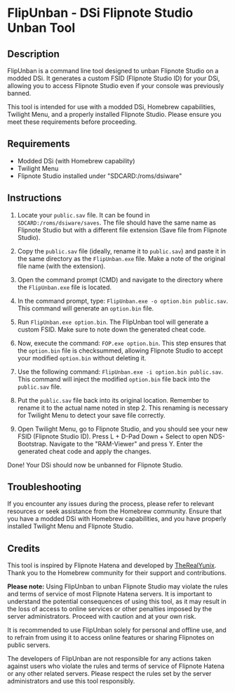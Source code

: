 # FlipUnban - DSi Flipnote Studio Unban Tool

## Description

FlipUnban is a command line tool designed to unban Flipnote Studio on a modded DSi. It generates a custom FSID (Flipnote Studio ID) for your DSi, allowing you to access Flipnote Studio even if your console was previously banned.

This tool is intended for use with a modded DSi, Homebrew capabilities, Twilight Menu, and a properly installed Flipnote Studio. Please ensure you meet these requirements before proceeding.

## Requirements

- Modded DSi (with Homebrew capability)
- Twilight Menu
- Flipnote Studio installed under "SDCARD:/roms/dsiware"

## Instructions

1. Locate your `public.sav` file. It can be found in `SDCARD:/roms/dsiware/saves`. The file should have the same name as Flipnote Studio but with a different file extension (Save file from Flipnote Studio).

2. Copy the `public.sav` file (ideally, rename it to `public.sav`) and paste it in the same directory as the `FlipUnban.exe` file. Make a note of the original file name (with the extension).

3. Open the command prompt (CMD) and navigate to the directory where the `FlipUnban.exe` file is located.

4. In the command prompt, type: `FlipUnban.exe -o option.bin public.sav`. This command will generate an `option.bin` file.

5. Run `FlipUnban.exe option.bin`. The FlipUnban tool will generate a custom FSID. Make sure to note down the generated cheat code.

6. Now, execute the command: `FOP.exe option.bin`. This step ensures that the `option.bin` file is checksummed, allowing Flipnote Studio to accept your modified `option.bin` without deleting it.

7. Use the following command: `FlipUnban.exe -i option.bin public.sav`. This command will inject the modified `option.bin` file back into the `public.sav` file.

8. Put the `public.sav` file back into its original location. Remember to rename it to the actual name noted in step 2. This renaming is necessary for Twilight Menu to detect your save file correctly.

9. Open Twilight Menu, go to Flipnote Studio, and you should see your new FSID (Flipnote Studio ID). Press L + D-Pad Down + Select to open NDS-Bootstrap. Navigate to the "RAM-Viewer" and press Y. Enter the generated cheat code and apply the changes.

Done! Your DSi should now be unbanned for Flipnote Studio.

## Troubleshooting

If you encounter any issues during the process, please refer to relevant resources or seek assistance from the Homebrew community. Ensure that you have a modded DSi with Homebrew capabilities, and you have properly installed Twilight Menu and Flipnote Studio.

## Credits

This tool is inspired by Flipnote Hatena and developed by [TheRealYunix](https://github.com/TheRealYunix). Thank you to the Homebrew community for their support and contributions.


**Please note:** Using FlipUnban to unban Flipnote Studio may violate the rules and terms of service of most Flipnote Hatena servers. It is important to understand the potential consequences of using this tool, as it may result in the loss of access to online services or other penalties imposed by the server administrators. Proceed with caution and at your own risk.

It is recommended to use FlipUnban solely for personal and offline use, and to refrain from using it to access online features or sharing Flipnotes on public servers.

The developers of FlipUnban are not responsible for any actions taken against users who violate the rules and terms of service of Flipnote Hatena or any other related servers. Please respect the rules set by the server administrators and use this tool responsibly.
